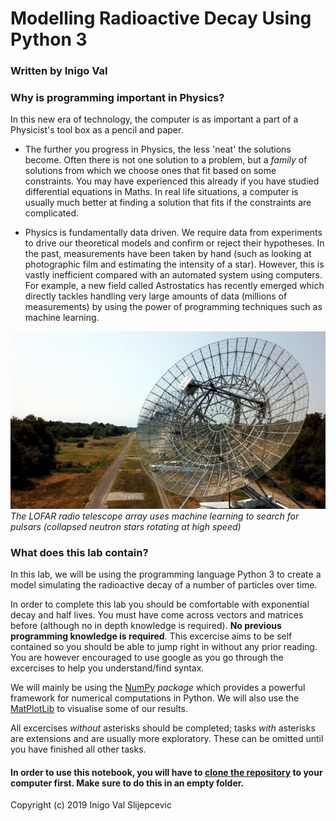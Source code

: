 # Modelling Radioactive Decay Using Python 3
### Written by Inigo Val

### Why is programming important in Physics?

In this new era of technology, the computer is as important a part of a Physicist's tool box as a pencil and paper.

* The further you progress in Physics, the less 'neat' the solutions become. Often there is not one solution to a problem, but a _family_ of solutions from which we choose ones that fit based on some constraints. You may have experienced this already if you have studied differential equations in Maths. In real life situations, a computer is usually much better at finding a solution that fits if the constraints are complicated.

* Physics is fundamentally data driven. We require data from experiments to drive our theoretical models and confirm or reject their hypotheses. In the past, measurements have been taken by hand (such as looking at photographic film and estimating the intensity of a star). However, this is vastly inefficient compared with an automated system using computers. For example, a new field called Astrostatics has recently emerged which directly tackles handling very large amounts of data (millions of measurements) by using the power of programming techniques such as machine learning.

![](images/lofar.jpg)
*The LOFAR radio telescope array uses machine learning to search for pulsars (collapsed neutron stars rotating at high speed)*

### What does this lab contain?

In this lab, we will be using the programming language Python 3 to create a model simulating the radioactive decay of a number of particles over time.

In order to complete this lab you should be comfortable with exponential decay and half lives. You must have come across vectors and matrices before (although no in depth knowledge is required). __No previous programming knowledge is required__. This excercise aims to be self contained so you should be able to jump right in without any prior reading. You are however encouraged to use google as you go through the excercises to help you understand/find syntax. 

We will mainly be using the [NumPy](http://www.numpy.org/) _package_ which provides a powerful framework for numerical computations in Python. We will also use the [MatPlotLib](https://matplotlib.org/) to visualise some of our results.

All excercises _without_ asterisks should be completed; tasks _with_ asterisks are extensions and are usually more exploratory. These can be omitted until you have finished all other tasks.

#### In order to use this notebook, you will have to [clone the repository](https://help.github.com/en/articles/cloning-a-repository) to your computer first. Make sure to do this in an empty folder.

Copyright (c) 2019 Inigo Val Slijepcevic

